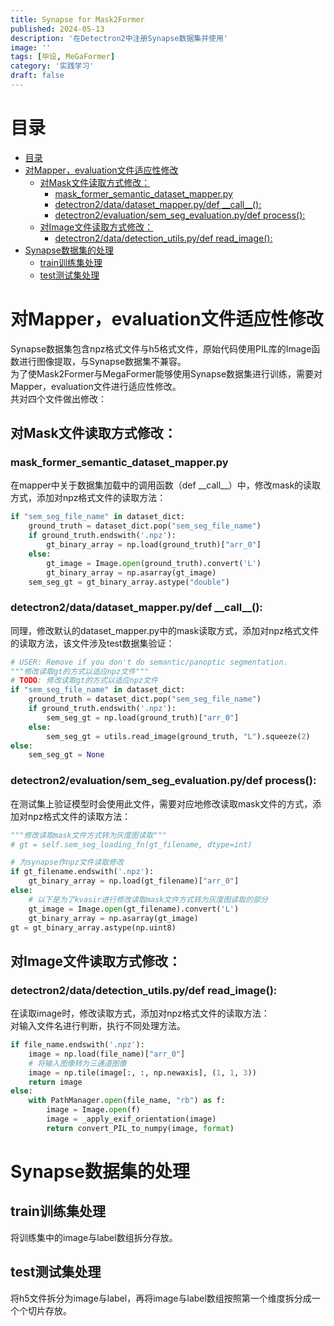 ```yaml
---
title: Synapse for Mask2Former
published: 2024-05-13
description: '在Detectron2中注册Synapse数据集并使用'
image: ''
tags: [毕设, MeGaFormer]
category: '实践学习'
draft: false 
---
```

# 目录
- [目录](#目录)
- [对Mapper，evaluation文件适应性修改](#对mapperevaluation文件适应性修改)
  - [对Mask文件读取方式修改：](#对mask文件读取方式修改)
    - [mask\_former\_semantic\_dataset\_mapper.py](#mask_former_semantic_dataset_mapperpy)
    - [detectron2/data/dataset\_mapper.py/def \_\_call\_\_():](#detectron2datadataset_mapperpydef-__call__)
    - [detectron2/evaluation/sem\_seg\_evaluation.py/def process():](#detectron2evaluationsem_seg_evaluationpydef-process)
  - [对Image文件读取方式修改：](#对image文件读取方式修改)
    - [detectron2/data/detection\_utils.py/def read\_image():](#detectron2datadetection_utilspydef-read_image)
- [Synapse数据集的处理](#synapse数据集的处理)
  - [train训练集处理](#train训练集处理)
  - [test测试集处理](#test测试集处理)

# 对Mapper，evaluation文件适应性修改
Synapse数据集包含npz格式文件与h5格式文件，原始代码使用PIL库的Image函数进行图像提取，与Synapse数据集不兼容。  
为了使Mask2Former与MegaFormer能够使用Synapse数据集进行训练，需要对Mapper，evaluation文件进行适应性修改。  
共对四个文件做出修改：  
## 对Mask文件读取方式修改：
### mask_former_semantic_dataset_mapper.py
在mapper中关于数据集加载中的调用函数（def \_\_call_\_）中，修改mask的读取方式，添加对npz格式文件的读取方法：
```python
if "sem_seg_file_name" in dataset_dict:
    ground_truth = dataset_dict.pop("sem_seg_file_name")
    if ground_truth.endswith('.npz'):
        gt_binary_array = np.load(ground_truth)["arr_0"]
    else:  
        gt_image = Image.open(ground_truth).convert('L')
        gt_binary_array = np.asarray(gt_image)
    sem_seg_gt = gt_binary_array.astype("double")
```  

### detectron2/data/dataset_mapper.py/def \_\_call_\_():
同理，修改默认的dataset_mapper.py中的mask读取方式，添加对npz格式文件的读取方法，该文件涉及test数据集验证：
```python
# USER: Remove if you don't do semantic/panoptic segmentation.
"""修改读取gt的方式以适应npz文件"""
# TODO: 修改读取gt的方式以适应npz文件
if "sem_seg_file_name" in dataset_dict:
    ground_truth = dataset_dict.pop("sem_seg_file_name")
    if ground_truth.endswith('.npz'):
        sem_seg_gt = np.load(ground_truth)["arr_0"]
    else:
        sem_seg_gt = utils.read_image(ground_truth, "L").squeeze(2)
else:
    sem_seg_gt = None
```  

### detectron2/evaluation/sem_seg_evaluation.py/def process():
在测试集上验证模型时会使用此文件，需要对应地修改读取mask文件的方式，添加对npz格式文件的读取方法：  
```python
"""修改读取mask文件方式转为灰度图读取"""
# gt = self.sem_seg_loading_fn(gt_filename, dtype=int)

# 为synapse作npz文件读取修改
if gt_filename.endswith('.npz'):
    gt_binary_array = np.load(gt_filename)["arr_0"]
else:
    # 以下是为了kvasir进行修改读取mask文件方式转为灰度图读取的部分   
    gt_image = Image.open(gt_filename).convert('L')
    gt_binary_array = np.asarray(gt_image)
gt = gt_binary_array.astype(np.uint8)
```  
## 对Image文件读取方式修改：
### detectron2/data/detection_utils.py/def read_image():
在读取image时，修改读取方式，添加对npz格式文件的读取方法：  
对输入文件名进行判断，执行不同处理方法。
```python
if file_name.endswith('.npz'):
    image = np.load(file_name)["arr_0"]
    # 将输入图像转为三通道图像
    image = np.tile(image[:, :, np.newaxis], (1, 1, 3))
    return image
else:
    with PathManager.open(file_name, "rb") as f:
        image = Image.open(f)
        image = _apply_exif_orientation(image)
        return convert_PIL_to_numpy(image, format)
```  
# Synapse数据集的处理
## train训练集处理
将训练集中的image与label数组拆分存放。
## test测试集处理
将h5文件拆分为image与label，再将image与label数组按照第一个维度拆分成一个个切片存放。